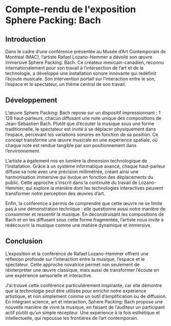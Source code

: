 # Compte-rendu de l'exposition Sphere Packing: Bach
## Introduction
Dans le cadre d’une conférence présentée au Musée d’Art Contemporain de Montréal (MAC), l’artiste Rafael Lozano-Hemmer a dévoilé son œuvre immersive Sphere Packing: Bach. Ce créateur mexicain-canadien, reconnu internationalement pour son travail à l’intersection de l’art et de la technologie, a développé une installation sonore innovante qui redéfinit l’écoute musicale. Son intervention portait sur l’interaction entre le son, l’espace et le spectateur, un thème central de son travail.

## Développement
L’œuvre Sphere Packing: Bach repose sur un dispositif impressionnant : 1 128 haut-parleurs, chacun diffusant une note unique des compositions de Jean-Sébastien Bach. Plutôt que d’écouter la musique sous une forme traditionnelle, le spectateur est invité à se déplacer physiquement dans l’espace, percevant les variations sonores en fonction de sa position. Ce concept transforme une œuvre musicale en une expérience spatiale, où chaque note est rendue tangible par son positionnement dans l’environnement.

L’artiste a également mis en lumière la dimension technologique de l’installation. Grâce à un système informatique avancé, chaque haut-parleur diffuse sa note avec une précision millimétrée, créant ainsi une harmonisation immersive qui évolue en fonction des déplacements du public. Cette approche s'inscrit dans la continuité du travail de Lozano-Hemmer, qui explore la manière dont les technologies interactives peuvent transformer notre perception des œuvres d’art.

Enfin, la conférence a permis de comprendre que cette œuvre ne se limite pas à une démonstration technique : elle questionne aussi notre manière de consommer et ressentir la musique. En déconstruisant les compositions de Bach et en les diffusant sous cette forme fragmentée, l’artiste nous invite à redécouvrir la musique comme une matière dynamique et immersive.

## Conclusion
L’exposition et la conférence de Rafael Lozano-Hemmer offrent une réflexion profonde sur l’interaction entre la musique, l’espace et le spectateur. Cette approche novatrice permet non seulement de réinterpréter une œuvre classique, mais aussi de transformer l’écoute en une expérience sensorielle et interactive.

J’ai trouvé cette conférence particulièrement inspirante, car elle démontre que la technologie peut être utilisée pour enrichir notre expérience artistique, et non simplement comme un outil d’amplification ou de diffusion. En intégrant science, art et interaction, Sphere Packing: Bach propose une nouvelle manière de vivre la musique, en faisant de l’auditeur un participant actif plutôt qu’un simple récepteur. Une expérience à la fois esthétique et intellectuelle, qui repousse les frontières de l’art contemporain.
